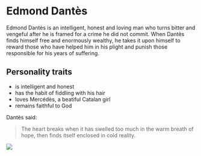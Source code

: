 # Edmond Dantès

Edmond Dantès is an intelligent, honest and loving man who turns bitter and vengeful after he is framed for a crime he did not commit.
When Dantès finds himself free and enormously wealthy, he takes it upon himself to reward those who have helped him in his plight and punish those responsible for his years of suffering.

## Personality traits
* is intelligent and honest
* has the habit of fiddling with his hair
* loves Mercédès, a beatiful Catalan girl
* remains faithful to God

Dantès said:

> The heart breaks when it has swelled too much in the warm breath of hope,
> then finds itself enclosed in cold reality.

<img src="https://upload.wikimedia.org/wikipedia/commons/6/61/%D0%94%D1%8E%D0%BC%D0%B0_%D0%93%D0%B0%D0%B2%D0%B0%D1%80%D0%BD%D0%B8_%D0%94%D0%B0%D0%BD%D1%82%D0%B5%D1%81_%D0%B2_1829.JPG"/>